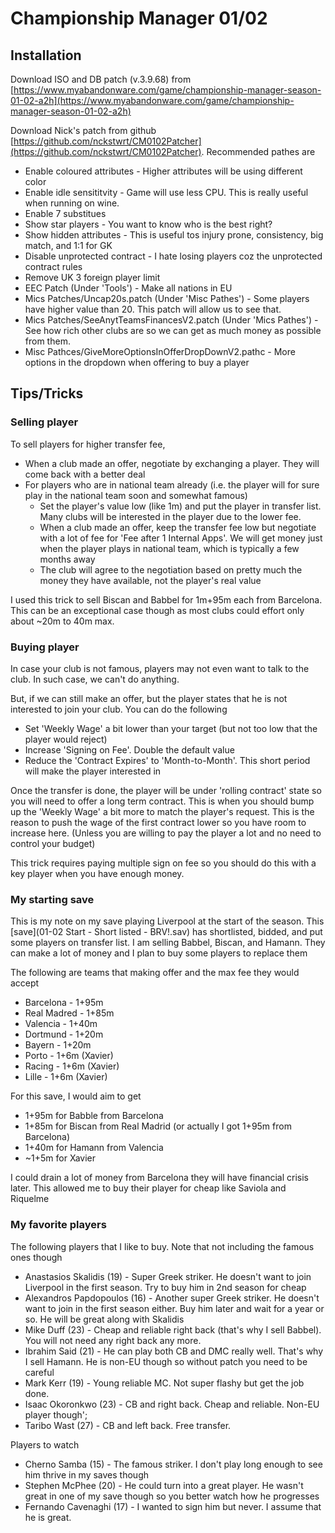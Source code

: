 # Championship Manager 01/02

## Installation

Download ISO and DB patch (v.3.9.68) from [https://www.myabandonware.com/game/championship-manager-season-01-02-a2h](https://www.myabandonware.com/game/championship-manager-season-01-02-a2h)

Download Nick's patch from github [https://github.com/nckstwrt/CM0102Patcher](https://github.com/nckstwrt/CM0102Patcher). Recommended pathes are

- Enable coloured attributes - Higher attributes will be using different color
- Enable idle sensititvity - Game will use less CPU. This is really useful when running on wine.
- Enable 7 substitues
- Show star players - You want to know who is the best right?
- Show hidden attributes - This is useful tos injury prone, consistency, big match, and 1:1 for GK
- Disable unprotected contract - I hate losing players coz the unprotected contract rules
- Remove UK 3 foreign player limit
- EEC Patch (Under 'Tools') - Make all nations in EU
- Mics Patches/Uncap20s.patch (Under 'Misc Pathes') - Some players have higher value than 20. This patch will allow us to see that.
- Mics Patches/SeeAnytTeamsFinancesV2.patch (Under 'Mics Pathes') - See how rich other clubs are so we can get as much money as possible from them.
- Misc Pathces/GiveMoreOptionsInOfferDropDownV2.pathc - More options in the dropdown when offering to buy a player

## Tips/Tricks

### Selling player

To sell players for higher transfer fee,

- When a club made an offer, negotiate by exchanging a player. They will come back with a better deal
- For players who are in national team already (i.e. the player will for sure play in the national team soon and somewhat famous)
  - Set the player's value low (like 1m) and put the player in transfer list. Many clubs will be interested in the player due to the lower fee.
  - When a club made an offer, keep the transfer fee low but negotiate with a lot of fee for 'Fee after 1 Internal Apps'. We will get money just when the player plays in national team, which is typically a few months away
  - The club will agree to the negotiation based on pretty much the money they have available, not the player's real value

I used this trick to sell Biscan and Babbel for 1m+95m each from Barcelona. This can be an exceptional case though as most clubs could effort only about ~20m to 40m max.

### Buying player

In case your club is not famous, players may not even want to talk to the club. In such case, we can't do anything. 

But, if we can still make an offer, but the player states that he is not interested to join your club. You can do the following

- Set 'Weekly Wage' a bit lower than your target (but not too low that the player would reject)
- Increase 'Signing on Fee'. Double the default value
- Reduce the 'Contract Expires' to 'Month-to-Month'. This short period will make the player interested in

Once the transfer is done, the player will be under 'rolling contract' state so you will need to offer a long term contract. This is when you should bump up the 'Weekly Wage' a bit more to match the player's request. This is the reason to push the wage of the first contract lower so you have room to increase here. (Unless you are willing to pay the player a lot and no need to control your budget)

This trick requires paying multiple sign on fee so you should do this with a key player when you have enough money.

### My starting save

This is my note on my save playing Liverpool at the start of the season. This [save](01-02 Start - Short listed - BRV!.sav) has shortlisted, bidded, and put some players on transfer list. I am selling Babbel, Biscan, and Hamann. They can make a lot of money and I plan to buy some players to replace them

The following are teams that making offer and the max fee they would accept

- Barcelona - 1+95m
- Real Madred - 1+85m
- Valencia - 1+40m
- Dortmund - 1+20m
- Bayern - 1+20m
- Porto - 1+6m (Xavier)
- Racing - 1+6m (Xavier)
- Lille - 1+6m (Xavier)

For this save, I would aim to get 

- 1+95m for Babble from Barcelona 
- 1+85m for Biscan from Real Madrid (or actually I got 1+95m from Barcelona)
- 1+40m for Hamann from Valencia
- ~1+5m for Xavier

I could drain a lot of money from Barcelona they will have financial crisis later. This allowed me to buy their player for cheap like Saviola and Riquelme

### My favorite players

The following players that I like to buy. Note that not including the famous ones though

- Anastasios Skalidis (19) - Super Greek striker. He doesn't want to join Liverpool in the first season. Try to buy him in 2nd season for cheap
- Alexandros Papdopoulos (16) - Another super Greek striker. He doesn't want to join in the first season either. Buy him later and wait for a year or so. He will be great along with Skalidis
- Mike Duff (23)  - Cheap and reliable right back (that's why I sell Babbel). You will not need any right back any more.
- Ibrahim Said (21) - He can play both CB and DMC really well. That's why I sell Hamann. He is non-EU though so without patch you need to be careful
- Mark Kerr (19) - Young reliable MC. Not super flashy but get the job done.
- Isaac Okoronkwo (23) - CB and right back. Cheap and reliable. Non-EU player though';
- Taribo Wast (27) - CB and left back. Free transfer.

Players to watch

- Cherno Samba (15) - The famous striker. I don't play long enough to see him thrive in my saves though
- Stephen McPhee (20) - He could turn into a great player. He wasn't great in one of my save though so you better watch how he progresses
- Fernando Cavenaghi (17) - I wanted to sign him but never. I assume that he is great.
